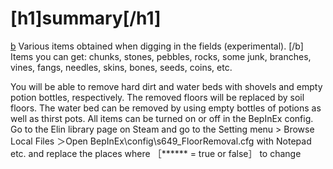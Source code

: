# [h1]summary[/h1]
[b](UPDATE!) Various items obtained when digging in the fields (experimental). [/b]
Items you can get: chunks, stones, pebbles, rocks, some junk, branches, vines, fangs, needles, skins, bones, seeds, coins, etc.

You will be able to remove hard dirt and water beds with shovels and empty potion bottles, respectively.
The removed floors will be replaced by soil floors.
The water bed can be removed by using empty bottles of potions as well as thirst pots.
All items can be turned on or off in the BepInEx config.
Go to the Elin library page on Steam and go to the Setting menu > Browse Local Files
＞Open BepInEx\config\s649_FloorRemoval.cfg with Notepad etc. and replace the places where ［****** = true or false］ to change
